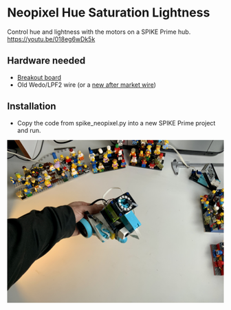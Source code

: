 # Neopixel Hue Saturation Lightness #

Control hue and lightness with the motors on a SPIKE Prime hub.
https://youtu.be/018eg6wDk5k

## Hardware needed
- [Breakout board](https://antonsmindstorms.com/product/spike-ri-wifi-i2c-board/)
- Old Wedo/LPF2 wire (or a [new after market wire](https://s.click.aliexpress.com/e/_97wnTC))

## Installation
- Copy the code from spike_neopixel.py into a new SPIKE Prime project and run.

![neopixel spike prime setup](setup.jpg)